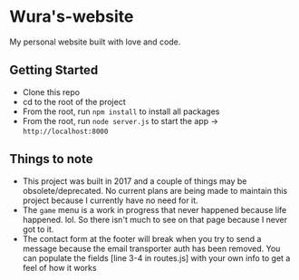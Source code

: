 # Wura's-website
My personal website built with love and code.


## Getting Started
- Clone this repo
- cd to the root of the project
- From the root, run `npm install` to install all packages
- From the root, run `node server.js` to start the app -> `http://localhost:8000`

## Things to note
- This project was built in 2017 and a couple of things may be obsolete/deprecated. No current plans are being made to maintain this project because I currently have no need for it.
- The `game` menu is a work in progress that never happened because life happened. lol. So there isn't much to see on that page because I never got to it.
- The contact form at the footer will break when you try to send a message because the email transporter auth has been removed. You can populate the fields [line 3-4 in routes.js] with your own info to get a feel of how it works
